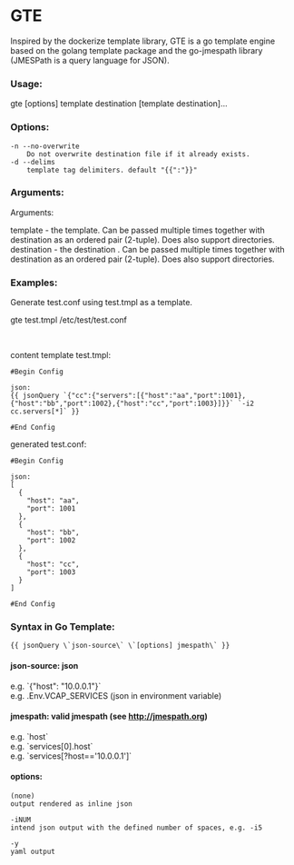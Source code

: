 # GTE
Inspired by the dockerize template library, GTE is a go template engine based on the golang template package and the go-jmespath library (JMESPath is a query language for JSON). 

### Usage:
gte [options] template destination [template destination]...  

### Options:
	-n --no-overwrite
        Do not overwrite destination file if it already exists.
	-d --delims
        template tag delimiters. default "{{":"}}"
### Arguments:
 Arguments:
 
   template     - the template. Can be passed multiple times together with destination as an ordered pair (2-tuple). Does also support directories. <br>
   destination  - the destination . Can be passed multiple times together with destination as an ordered pair (2-tuple). Does also support directories.

### Examples:
  
Generate test.conf using test.tmpl as a template.
   
   gte test.tmpl /etc/test/test.conf

<br>

 content template test.tmpl:
 ```
 #Begin Config
 
 json:
 {{ jsonQuery `{"cc":{"servers":[{"host":"aa","port":1001},{"host":"bb","port":1002},{"host":"cc","port":1003}]}}` `-i2 cc.servers[*]` }}
 
#End Config
``` 
generated test.conf:
```
#Begin Config

json:
[
  {
    "host": "aa",
    "port": 1001
  },
  {
    "host": "bb",
    "port": 1002
  },
  {
    "host": "cc",
    "port": 1003
  }
] 

#End Config
```

### Syntax in Go Template:
```
{{ jsonQuery \`json-source\` \`[options] jmespath\` }} 
```

#### json-source: json 
  e.g. \`{"host": "10.0.0.1"}`
<br>
  e.g. .Env.VCAP_SERVICES (json in environment variable)
  
#### jmespath: valid jmespath (see http://jmespath.org)
  e.g. \`host\`
<br>
  e.g. \`services[0].host\`
<br>
  e.g. \`services[?host=='10.0.0.1']\`
  
#### options:
```    
(none)
output rendered as inline json
```

```    
-iNUM
intend json output with the defined number of spaces, e.g. -i5
```    

```    
-y
yaml output
```    
